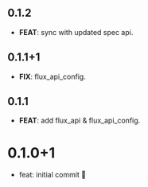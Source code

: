 ## 0.1.2

 - **FEAT**: sync with updated spec api.

## 0.1.1+1

 - **FIX**: flux_api_config.

## 0.1.1

 - **FEAT**: add flux_api & flux_api_config.

# 0.1.0+1

- feat: initial commit 🎉

